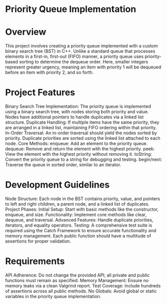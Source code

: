 # Priority Queue Implementation
# Overview
This project involves creating a priority queue implemented with a custom binary search tree (BST) in C++. Unlike a standard queue that processes elements in a first-in, first-out (FIFO) manner, a priority queue uses priority-based sorting to determine the dequeue order. Here, smaller integers represent greater urgency, meaning an item with priority 1 will be dequeued before an item with priority 2, and so forth.

# Project Features
Binary Search Tree Implementation: The priority queue is implemented using a binary search tree, with nodes storing both priority and value. Nodes have additional pointers to handle duplicates via a linked list structure.
Duplicate Handling: If multiple items have the same priority, they are arranged in a linked list, maintaining FIFO ordering within that priority.
In-Order Traversal: An in-order traversal should yield the nodes sorted by priority. Duplicate priorities are sorted using the linked list attached to each node.
Core Methods:
enqueue: Add an element to the priority queue.
dequeue: Remove and return the element with the highest priority.
peek: View the element with the highest priority without removing it.
toString: Convert the priority queue to a string for debugging and testing.
begin/next: Traverse the queue in sorted order, similar to an iterator.

# Development Guidelines
Node Structure: Each node in the BST contains priority, value, and pointers to left and right children, a parent node, and a linked list of duplicates.
Project Phases:
Initial Setup: Start with basic methods like the constructor, enqueue, and size.
Functionality: Implement core methods like clear, dequeue, and traversal.
Advanced Features: Handle duplicate priorities, iterators, and equality operators.
Testing: A comprehensive test suite is required using the Catch Framework to ensure accurate functionality and memory management. Each public function should have a multitude of assertions for proper validation.

# Requirements
API Adherence: Do not change the provided API; all private and public functions must remain as specified.
Memory Management: Ensure no memory leaks via a clean Valgrind report.
Test Coverage: Include hundreds of assertions across all public methods.
No Globals: Avoid global or static variables in the priority queue implementation.
